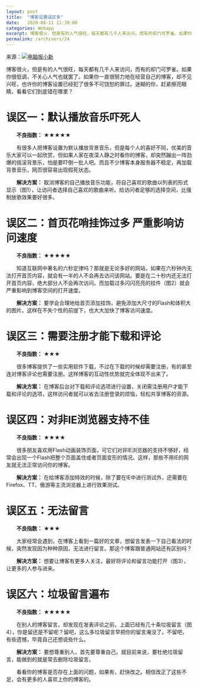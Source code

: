 ```yaml
---
layout: post
title:  "博客设置误区多"
date:   2020-08-11 11:30:00
categories: Webapp
excerpt: 博客很火，但是有的人气很旺，每天都有几千人来访问，而有的却门可罗雀。如果你很低调，不关心人气也就罢了。如果你一直很努力地在经营自己的博客，却不见兴旺，也许你的博客设置已经犯了很多不可饶恕的罪过。迷糊的你，赶紧擦亮眼睛，看看它们到底错在哪里？
permalink: /archivers/24
---
```


来源：[![电脑报小新](https://img.shields.io/badge/电脑报-小新-brightgreen)](https://navi.cnki.net/knavi/NPaperDetail?pcode=CCND&bzpym=DINA)

博客很火，但是有的人气很旺，每天都有几千人来访问，而有的却门可罗雀。如果你很低调，不关心人气也就罢了。如果你一直很努力地在经营自己的博客，却不见兴旺，也许你的博客设置已经犯了很多不可饶恕的罪过。迷糊的你，赶紧擦亮眼睛，看看它们到底错在哪里？

# 误区一：默认播放音乐吓死人

　　**不良指数：** ★★★★★

　　有很多人把博客设置为默认播放背景音乐，但是每个人的喜好不同，优美的音乐大家可以一起欣赏，但如果人家在夜深人静之时看你的博客，却突然蹦出一阵劲爆的摇滚背景乐，怕是要吓倒一批人吧。而且不少博客本身服务器不稳定，再加载背景音乐，网页很容易出现假死状态。

　　**解决方案：** 取消博客的自己播放音乐功能，将自己喜欢的歌曲以列表的形式显示（图1），让访问者选择自己喜欢的歌曲来听。给访问者足够的选择空间，比强制放歌效果要好很多。


# 误区二：首页花哨挂饰过多 严重影响访问速度

　　**不良指数：** ★★★★★

　　知道互联网中著名的六秒定律吗？那就是无论多好的网站，如果在六秒钟内无法打开首页内容，就会有一半的人不会再去访问该网站。要是在二十秒内还无法打开首页内容，绝大部分人不会再次访问。而加载过多闪闪亮亮的挂件（图2）就会严重影响到博客空间的打开速度。

　　**解决方案：** 要学会合理地给首页添加挂饰，避免添加大尺寸的Flash和体积大的图片。这样在不失个性的前提下，也大大加快了博客访问速度。

# 误区三：需要注册才能下载和评论

　　**不良指数：** ★★★

　　很多博客提供了一些实用软件下载，不过在下载的时候却需要注册，有的甚至连对博客评论也需要注册。这样博客的互动性优势就完全体现不出来了。

　　**解决方案：** 在博客后台对下载和评论选项进行设置，关闭需注册用户才能下载和评论的选项，这样访问者就可以省去注册登录的烦恼，轻松共享博客的资源。

# 误区四：对非IE浏览器支持不佳

　　**不良指数：** ★★★★

　　很多朋友喜欢用Flash动画装饰页面，可它们对非IE浏览器的支持不够好，经常会出现一个Flash把整个页面盖住或者页面变形的情况。这样，那些不用IE的网友就无法正常访问你的博客。

　　**解决方案：** 在给博客添加特效的时候，除了要在IE中进行测试外，还需要在Firefox、TT、傲游等主流浏览器上进行效果测试。

# 误区五：无法留言

　　**不良指数：** ★★★

　　大家经常会遇到，在博客上看到一篇好的文章，想留言发表一下自己看法的时候，突然发现因为种种原因，无法进行留言。那这个博客跟普通网站还有区别吗？

　　**解决方案：** 想要让博客有更多人关注，最好将评论和留言功能打开（图3），让更多的人参与进来。


# 误区六：垃圾留言遍布

　　**不良指数：** ★★★★★

　　在别人的博客留言，却发现在发表评论之前，上面已经有几十条垃圾留言（图4），你是留还是不留呢？留吧，这么多垃圾留言早把你的留言淹没了。不留吧，有些遗憾，毕竟自己还想说些什么。


　　**解决方案：** 要想尊重别人，首先要尊重自己。就目前来说，要杜绝垃圾留言，能做到的就是常去删除垃圾留言。

　　看看你的博客是否存在上面的问题，如果有，赶快改之。相信改正了这些不足，会有更多的人喜欢上你的博客的。